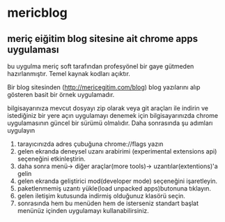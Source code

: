 # mericblog
meriç eiğitim blog sitesine ait chrome apps uygulaması
----
bu uygulma meriç soft tarafından profesyönel bir gaye gütmeden hazırlanmıştır.
Temel kaynak kodları açıktır.

Bir blog sitesinden (http://mericegitim.com/blog) blog yazılarını alıp gösteren basit bir örnek uygulamadır. 

bilgisayarınıza mevcut dosyayı zip olarak veya git araçları ile indirin ve istediğiniz bir yere açın
uygulamayı denemek için bilgisayarınızda chrome uygulamasının güncel bir sürümü olmalıdır.
Daha sonrasında şu adımları uygulayın 

1) tarayıcınızda adres çubuğuna chrome://flags yazın
2) gelen ekranda deneysel uzanı arabirimi (experimental extensions api) seçeneğini etkinleştirin.
3) daha sonra menü-> diğer araçlar(more tools)-> uzantılar(extentions)'a gelin
4) gelen ekranda geliştirici mod(developer mode) seçeneğini işaretleyin.
5) paketlenmemiş uzantı yükle(load unpacked apps)butonuna tıklayın.
6) gelen iletişim kutusunda indirmiş olduğunuz klasörü seçin.
7) sonrasında hem bu menüden hem de isterseniz standart başlat menünüz içinden uygulamayı kullanabilirsiniz.
